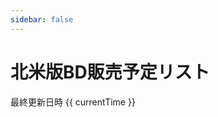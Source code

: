 ```yaml
---
sidebar: false
---
```


<div id="app" class="container">
    <h1>北米版BD販売予定リスト</h1>
    <p>最終更新日時 {{ currentTime }}</p>
    <!-- <table class="table">
        <thead>
            <tr>
                <th v-for="column in columns" :class="column.field" :key="column.title">
                    {{ column.title }}
                </th>
            </tr>
        </thead>
        <tbody is="transition-group" name="product-list">
            <tr v-for="product in products">
                <td class="title"><a :href="'https://www.rightstufanime.com/' + product.ProductId">{{ product.Title }}</a></td>
                <td class="price">${{ product.Price }}</td>
                <td class="release">{{ product.Release }}</td>
                <td class="publisher">{{ product.Publisher }}</td>
            </tr>
        </tbody>
    </table> -->
</div>

<script>
export default {
    // el: "#app",
    data() {
        return {
            columns: [
                {
                    title: "Title",
                    field: "title"
                },
                {
                    title: "Price",
                    field: "price"
                },
                {
                    title: "Release",
                    field: "release"
                },
                {
                    title: "Publisher",
                    field: "publisher"
                }
            ],
            products: [],
            currentTime: new Date().toLocaleDateString()
        }
    },
    mounted() {
        const date = new Date()
        const filePath = `/public/json/${date.getFullYear()}${(date.getMonth() + 1).toString().padStart(2, "0")}${(date.getDate() + 1).toString().padStart(2, "0")}.json`
        console.log(filePath)
        fetch(filePath)
            .then(r => r.json())
            .then(json => {
                this.products = json.sort((x, y) => new Date(y.Release) - new Date(x.Release))
            },
            response => {
                console.log("Error")
            })
    }
}
</script>
